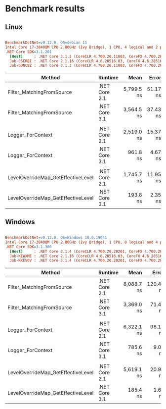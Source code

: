 # Benchmark results

## Linux

``` ini

BenchmarkDotNet=v0.12.0, OS=debian 11
Intel Core i7-3840QM CPU 2.80GHz (Ivy Bridge), 1 CPU, 4 logical and 2 physical cores
.NET Core SDK=3.1.201
  [Host]     : .NET Core 3.1.3 (CoreCLR 4.700.20.11803, CoreFX 4.700.20.12001), X64 RyuJIT
  Job-CSERBI : .NET Core 2.1.16 (CoreCLR 4.6.28516.03, CoreFX 4.6.28516.10), X64 RyuJIT
  Job-GDNCBZ : .NET Core 3.1.3 (CoreCLR 4.700.20.11803, CoreFX 4.700.20.12001), X64 RyuJIT


```
|                             Method |       Runtime |       Mean |    Error |   StdDev | Ratio |
|----------------------------------- |-------------- |-----------:|---------:|---------:|------:|
|          Filter_MatchingFromSource | .NET Core 2.1 | 5,799.5 ns | 51.17 ns | 45.36 ns |  1.00 |
|          Filter_MatchingFromSource | .NET Core 3.1 | 3,564.5 ns | 37.43 ns | 35.01 ns |  0.61 |
|                                    |               |            |          |          |       |
|                  Logger_ForContext | .NET Core 2.1 | 2,519.0 ns | 15.37 ns | 13.62 ns |  1.00 |
|                  Logger_ForContext | .NET Core 3.1 |   961.8 ns |  4.67 ns |  4.36 ns |  0.38 |
|                                    |               |            |          |          |       |
| LevelOverrideMap_GetEffectiveLevel | .NET Core 2.1 | 1,745.7 ns | 11.95 ns | 10.60 ns |  1.00 |
| LevelOverrideMap_GetEffectiveLevel | .NET Core 3.1 |   193.8 ns |  2.35 ns |  2.20 ns |  0.11 |

## Windows

``` ini

BenchmarkDotNet=v0.12.0, OS=Windows 10.0.19041
Intel Core i7-3840QM CPU 2.80GHz (Ivy Bridge), 1 CPU, 8 logical and 4 physical cores
.NET Core SDK=3.1.300
  [Host]     : .NET Core 3.1.4 (CoreCLR 4.700.20.20201, CoreFX 4.700.20.22101), X64 RyuJIT
  Job-KEWXME : .NET Core 2.1.16 (CoreCLR 4.6.28516.03, CoreFX 4.6.28516.10), X64 RyuJIT
  Job-KKEVOV : .NET Core 3.1.4 (CoreCLR 4.700.20.20201, CoreFX 4.700.20.22101), X64 RyuJIT


```
|                             Method |       Runtime |       Mean |     Error |    StdDev | Ratio |
|----------------------------------- |-------------- |-----------:|----------:|----------:|------:|
|          Filter_MatchingFromSource | .NET Core 2.1 | 8,088.7 ns | 120.48 ns | 112.70 ns |  1.00 |
|          Filter_MatchingFromSource | .NET Core 3.1 | 3,369.0 ns |  71.49 ns |  73.42 ns |  0.42 |
|                                    |               |            |           |           |       |
|                  Logger_ForContext | .NET Core 2.1 | 6,322.1 ns |  98.18 ns |  91.84 ns |  1.00 |
|                  Logger_ForContext | .NET Core 3.1 |   785.6 ns |   9.05 ns |   8.47 ns |  0.12 |
|                                    |               |            |           |           |       |
| LevelOverrideMap_GetEffectiveLevel | .NET Core 2.1 | 5,619.1 ns |  20.98 ns |  18.60 ns |  1.00 |
| LevelOverrideMap_GetEffectiveLevel | .NET Core 3.1 |   185.4 ns |   1.63 ns |   1.44 ns |  0.03 |

